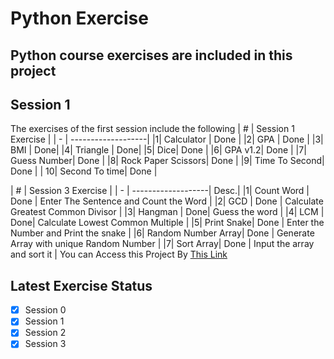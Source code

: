 # Python Exercise
Python course exercises are included in this project
---

## Session 1 
The exercises of the first session include the following
|  #  | Session 1 Exercise |
| -  | -------------------|
|1| Calculator | Done |
|2| GPA        | Done |
|3| BMI  | Done|
|4| Triangle | Done|
|5| Dice| Done |
|6| GPA v1.2| Done |
|7| Guess Number| Done |
|8| Rock Paper Scissors| Done |
|9| Time To Second| Done |
| 10| Second To time| Done |


|  #  | Session 3 Exercise |
| -  | -------------------| Desc.|
|1| Count Word | Done | Enter The Sentence and Count the Word |
|2| GCD        | Done | Calculate Greatest Common Divisor |
|3| Hangman  | Done| Guess the word |
|4| LCM | Done| Calculate Lowest Common Multiple |
|5| Print Snake| Done | Enter the Number and Print the snake |
|6| Random Number Array| Done | Generate Array with unique Random Number |
|7| Sort Array| Done | Input the array and sort it |
You can Access this Project By [This Link](https://github.com/faranaktalebiii/python)

## Latest  Exercise Status
- [x] Session 0
- [x] Session 1
- [x] Session 2
- [x] Session 3
